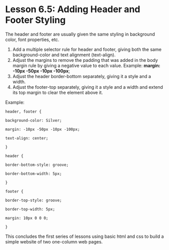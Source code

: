 # Lesson 6.5: Adding Header and Footer Styling

The header and footer are usually given the same styling in background color, font properties, etc.

1. Add a multiple selector rule for header and footer, giving both the same background-color and text alignment \(text-align\).
2. Adjust the margins to remove the padding that was added in the body margin rule by giving a negative value to each value. Example: **margin: -10px -50px -10px -100px**;
3. Adjust the header border-bottom separately, giving it a style and a width.
4. Adjust the footer-top separately, giving it a style and a width and extend its top margin to clear the element above it.

Example:

`header, footer {`

`background-color: Silver;`

`margin: -10px -50px -10px -100px;`

`text-align: center;`

`}`

`header {`

`border-bottom-style: groove;`

`border-bottom-width: 5px;`

`}`

`footer {`

`border-top-style: groove;`

`border-top-width: 5px;`

`margin: 10px 0 0 0;`

`}`

This concludes the first series of lessons using basic html and css to build a simple website of two one-column web pages.

